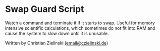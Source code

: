 # Swap Guard Script

Watch a command and terminate it if it starts to swap.
Useful for memory intensive scientific calculations,
which sometimes do not fit into RAM and cause the
system to slow down until it is unusable.

Written by Christian Zielinski (<email@czielinski.de>)
